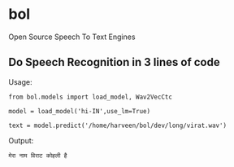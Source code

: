 # bol
Open Source Speech To Text Engines

## Do Speech Recognition in 3 lines of code

Usage:

```
from bol.models import load_model, Wav2VecCtc

model = load_model('hi-IN',use_lm=True)

text = model.predict('/home/harveen/bol/dev/long/virat.wav')   
```

Output:
```
मेरा नाम विराट कोहली है 
```
